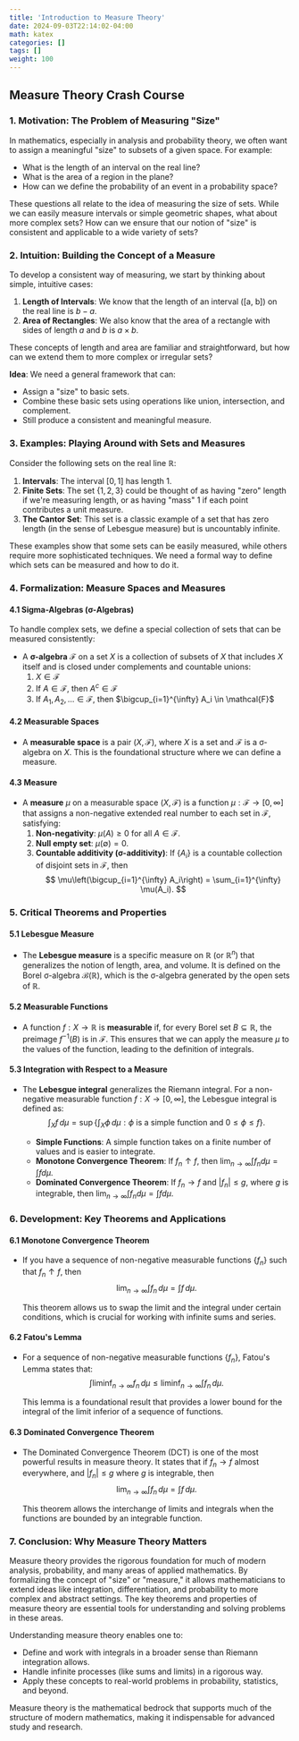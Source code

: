 ```yaml
---
title: 'Introduction to Measure Theory'
date: 2024-09-03T22:14:02-04:00
math: katex
categories: []
tags: []
weight: 100
---
```


## Measure Theory Crash Course

### 1. **Motivation: The Problem of Measuring "Size"**

In mathematics, especially in analysis and probability theory, we often want to assign a meaningful "size" to subsets of a given space. For example:
- What is the length of an interval on the real line?
- What is the area of a region in the plane?
- How can we define the probability of an event in a probability space?

These questions all relate to the idea of measuring the size of sets. While we can easily measure intervals or simple geometric shapes, what about more complex sets? How can we ensure that our notion of "size" is consistent and applicable to a wide variety of sets?

### 2. **Intuition: Building the Concept of a Measure**

To develop a consistent way of measuring, we start by thinking about simple, intuitive cases:

1. **Length of Intervals**: We know that the length of an interval \([a, b]\) on the real line is $b - a$.
2. **Area of Rectangles**: We also know that the area of a rectangle with sides of length $a$ and $b$ is $a \times b$.

These concepts of length and area are familiar and straightforward, but how can we extend them to more complex or irregular sets?

**Idea**: We need a general framework that can:
- Assign a "size" to basic sets.
- Combine these basic sets using operations like union, intersection, and complement.
- Still produce a consistent and meaningful measure.

### 3. **Examples: Playing Around with Sets and Measures**

Consider the following sets on the real line $\mathbb{R}$:

1. **Intervals**: The interval $[0, 1]$ has length 1.
2. **Finite Sets**: The set $\{1, 2, 3\}$ could be thought of as having "zero" length if we're measuring length, or as having "mass" 1 if each point contributes a unit measure.
3. **The Cantor Set**: This set is a classic example of a set that has zero length (in the sense of Lebesgue measure) but is uncountably infinite.

These examples show that some sets can be easily measured, while others require more sophisticated techniques. We need a formal way to define which sets can be measured and how to do it.

### 4. **Formalization: Measure Spaces and Measures**

#### 4.1 **Sigma-Algebras (σ-Algebras)**

To handle complex sets, we define a special collection of sets that can be measured consistently:

- A **σ-algebra** $\mathcal{F}$ on a set $X$ is a collection of subsets of $X$ that includes $X$ itself and is closed under complements and countable unions:
  1. $X \in \mathcal{F}$
  2. If $A \in \mathcal{F}$, then $A^c \in \mathcal{F}$
  3. If $A_1, A_2, \dots \in \mathcal{F}$, then $\bigcup_{i=1}^{\infty} A_i \in \mathcal{F}$

#### 4.2 **Measurable Spaces**

- A **measurable space** is a pair $(X, \mathcal{F})$, where $X$ is a set and $\mathcal{F}$ is a σ-algebra on $X$. This is the foundational structure where we can define a measure.

#### 4.3 **Measure**

- A **measure** $\mu$ on a measurable space $(X, \mathcal{F})$ is a function $\mu: \mathcal{F} \to [0, \infty]$ that assigns a non-negative extended real number to each set in $\mathcal{F}$, satisfying:
  1. **Non-negativity**: $\mu(A) \geq 0$ for all $A \in \mathcal{F}$.
  2. **Null empty set**: $\mu(\emptyset) = 0$.
  3. **Countable additivity (σ-additivity)**: If $\{A_i\}$ is a countable collection of disjoint sets in $\mathcal{F}$, then
     $$
     \mu\left(\bigcup_{i=1}^{\infty} A_i\right) = \sum_{i=1}^{\infty} \mu(A_i).
     $$

### 5. **Critical Theorems and Properties**

#### 5.1 **Lebesgue Measure**

- The **Lebesgue measure** is a specific measure on $\mathbb{R}$ (or $\mathbb{R}^n$) that generalizes the notion of length, area, and volume. It is defined on the Borel σ-algebra $\mathcal{B}(\mathbb{R})$, which is the σ-algebra generated by the open sets of $\mathbb{R}$.

#### 5.2 **Measurable Functions**

- A function $f: X \to \mathbb{R}$ is **measurable** if, for every Borel set $B \subseteq \mathbb{R}$, the preimage $f^{-1}(B)$ is in $\mathcal{F}$. This ensures that we can apply the measure $\mu$ to the values of the function, leading to the definition of integrals.

#### 5.3 **Integration with Respect to a Measure**

- The **Lebesgue integral** generalizes the Riemann integral. For a non-negative measurable function $f: X \to [0, \infty]$, the Lebesgue integral is defined as:
  $$
  \int_X f \, d\mu = \sup \left\{ \int_X \phi \, d\mu : \phi \text{ is a simple function and } 0 \leq \phi \leq f \right\}.
  $$
  
  - **Simple Functions**: A simple function takes on a finite number of values and is easier to integrate.
  - **Monotone Convergence Theorem**: If $f_n \uparrow f$, then $\lim_{n \to \infty} \int f_n d\mu = \int f d\mu$.
  - **Dominated Convergence Theorem**: If $f_n \to f$ and $|f_n| \leq g$, where $g$ is integrable, then $\lim_{n \to \infty} \int f_n d\mu = \int f d\mu$.

### 6. **Development: Key Theorems and Applications**

#### 6.1 **Monotone Convergence Theorem**

- If you have a sequence of non-negative measurable functions $\{f_n\}$ such that $f_n \uparrow f$, then
  $$
  \lim_{n \to \infty} \int f_n \, d\mu = \int f \, d\mu.
  $$
  
  This theorem allows us to swap the limit and the integral under certain conditions, which is crucial for working with infinite sums and series.

#### 6.2 **Fatou's Lemma**

- For a sequence of non-negative measurable functions $\{f_n\}$, Fatou's Lemma states that:
  $$
  \int \liminf_{n \to \infty} f_n \, d\mu \leq \liminf_{n \to \infty} \int f_n \, d\mu.
  $$

  This lemma is a foundational result that provides a lower bound for the integral of the limit inferior of a sequence of functions.

#### 6.3 **Dominated Convergence Theorem**

- The Dominated Convergence Theorem (DCT) is one of the most powerful results in measure theory. It states that if $f_n \to f$ almost everywhere, and $|f_n| \leq g$ where $g$ is integrable, then
  $$
  \lim_{n \to \infty} \int f_n \, d\mu = \int f \, d\mu.
  $$
  
  This theorem allows the interchange of limits and integrals when the functions are bounded by an integrable function.

### 7. **Conclusion: Why Measure Theory Matters**

Measure theory provides the rigorous foundation for much of modern analysis, probability, and many areas of applied mathematics. By formalizing the concept of "size" or "measure," it allows mathematicians to extend ideas like integration, differentiation, and probability to more complex and abstract settings. The key theorems and properties of measure theory are essential tools for understanding and solving problems in these areas.

Understanding measure theory enables one to:
- Define and work with integrals in a broader sense than Riemann integration allows.
- Handle infinite processes (like sums and limits) in a rigorous way.
- Apply these concepts to real-world problems in probability, statistics, and beyond.

Measure theory is the mathematical bedrock that supports much of the structure of modern mathematics, making it indispensable for advanced study and research.
